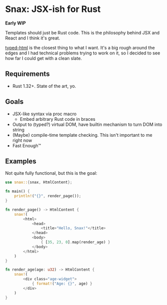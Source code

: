 # Snax: JSX-ish for Rust
**Early WIP**

Templates should just be Rust code. This is the philosophy behind JSX and React and I think it's great.

[typed-html](https://github.com/bodil/typed-html) is the closest thing to what I want. It's a big rough around the edges and I had technical problems trying to work on it, so I decided to see how far I could get with a clean slate.

## Requirements
* Rust 1.32+. State of the art, yo.

## Goals
* JSX-like syntax via proc macro
	* Embed arbitrary Rust code in braces
* Output to (typed?) virtual DOM, have builtin mechanism to turn DOM into string
* (Maybe) compile-time template checking. This isn't important to me right now
* Fast Enough™

## Examples
Not quite fully functional, but this is the goal:
```rust
use snax::{snax, HtmlContent};

fn main() {
	println!("{}", render_page());
}

fn render_page() -> HtmlContent {
	snax!(
		<html>
			<head>
				<title>"Hello, Snax!"</title>
			</head>
			<body>
				{ [35, 23, 0].map(render_age) }
			</body>
		</html>
	)
}

fn render_age(age: u32) -> HtmlContent {
	snax!(
		<div class="age-widget">
			{ format!("Age: {}", age) }
		</div>
	)
}
```